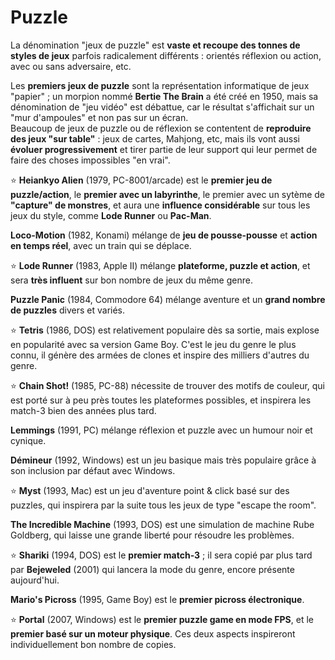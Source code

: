 # Puzzle

La dénomination "jeux de puzzle" est **vaste et recoupe des tonnes de styles de jeux** parfois radicalement différents : orientés réflexion ou action, avec ou sans adversaire, etc.

Les **premiers jeux de puzzle** sont la représentation informatique de jeux "papier" ; un morpion nommé **Bertie The Brain** a été créé en 1950, mais sa dénomination de "jeu vidéo" est débattue, car le résultat s'affichait sur un "mur d'ampoules" et non pas sur un écran.  
Beaucoup de jeux de puzzle ou de réflexion se contentent de **reproduire des jeux "sur table"** : jeux de cartes, Mahjong, etc, mais ils vont aussi **évoluer progressivement** et tirer partie de leur support qui leur permet de faire des choses impossibles "en vrai".

:star: **Heiankyo Alien** (1979, PC-8001/arcade) est le **premier jeu de puzzle/action**, le **premier avec un labyrinthe**, le premier avec un sytème de **"capture" de monstres**, et aura une **influence considérable** sur tous les jeux du style, comme **Lode Runner** ou **Pac-Man**.

**Loco-Motion** (1982, Konami) mélange de **jeu de pousse-pousse** et **action en temps réel**, avec un train qui se déplace.

:star: **Lode Runner** (1983, Apple II) mélange **plateforme, puzzle et action**, et sera **très influent** sur bon nombre de jeux du même genre.

**Puzzle Panic** (1984, Commodore 64) mélange aventure et un **grand nombre de puzzles** divers et variés.

:star: **Tetris** (1986, DOS) est relativement populaire dès sa sortie, mais explose en popularité avec sa version Game Boy. C'est le jeu du genre le plus connu, il génère des armées de clones et inspire des milliers d'autres du genre.

:star: **Chain Shot!** (1985, PC-88) nécessite de trouver des motifs de couleur, qui est porté sur à peu près toutes les plateformes possibles, et inspirera les match-3 bien des années plus tard.

**Lemmings** (1991, PC) mélange réflexion et puzzle avec un humour noir et cynique.

**Démineur** (1992, Windows) est un jeu basique mais très populaire grâce à son inclusion par défaut avec Windows.

:star: **Myst** (1993, Mac) est un jeu d'aventure point & click basé sur des puzzles, qui inspirera par la suite tous les jeux de type "escape the room".

**The Incredible Machine** (1993, DOS) est une simulation de machine Rube Goldberg, qui laisse une grande liberté pour résoudre les problèmes.

:star: **Shariki** (1994, DOS) est le **premier match-3** ; il sera copié par plus tard par **Bejeweled** (2001) qui lancera la mode du genre, encore présente aujourd'hui.

**Mario's Picross** (1995, Game Boy) est le **premier picross électronique**.

:star: **Portal** (2007, Windows) est le **premier puzzle game en mode FPS**, et le **premier basé sur un moteur physique**. Ces deux aspects inspireront individuellement bon nombre de copies.
